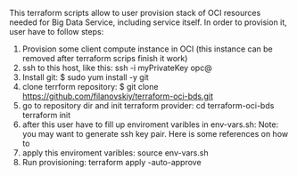 This terraform scripts allow to user provision stack of OCI resources needed for Big Data Service, including service itself.
In order to provision it, user have to follow steps:
1) Provision some client compute instance in OCI (this instance can be removed after terraform scrips finish it work)
2) ssh to this host, like this:
ssh -i myPrivateKey opc@<ip address>
3) Install git:
$ sudo yum install -y git
4) clone terrform repository:
$ git clone https://github.com/filanovskiy/terraform-oci-bds.git
5) go to repository dir and init terraform provider:
cd  terraform-oci-bds
terraform init
6) after this user have to fill up enviroment varibles in env-vars.sh:
Note: you may want to generate ssh key pair. Here is some references on how to
7) apply this enviroment varibles:
source env-vars.sh
8) Run provisioning:
terraform apply -auto-approve